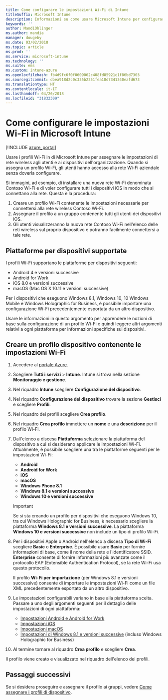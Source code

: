 ```yaml
---
title: Come configurare le impostazioni Wi-Fi di Intune
titleSuffix: Microsoft Intune
description: Informazioni su come usare Microsoft Intune per configurare le connessioni Wi-Fi nei dispositivi gestiti.
keywords: ''
author: MandiOhlinger
ms.author: mandia
manager: dougeby
ms.date: 03/02/2018
ms.topic: article
ms.prod: ''
ms.service: microsoft-intune
ms.technology: ''
ms.suite: ems
ms.custom: intune-azure
ms.openlocfilehash: fb4d9fc6f0f0609062c408fd85921c1f86bd7303
ms.sourcegitcommit: dbea918d2c0c335b2251fea18d7341340eafd673
ms.translationtype: HT
ms.contentlocale: it-IT
ms.lasthandoff: 04/26/2018
ms.locfileid: "31832309"
---
```

# <a name="how-to-configure-wi-fi-settings-in-microsoft-intune"></a>Come configurare le impostazioni Wi-Fi in Microsoft Intune

[!INCLUDE [azure_portal](./includes/azure_portal.md)]

Usare i profili Wi-Fi in di Microsoft Intune per assegnare le impostazioni di rete wireless agli utenti e ai dispositivi dell'organizzazione. Quando si assegna un profilo Wi-Fi, gli utenti hanno accesso alla rete Wi-Fi aziendale senza doverla configurare.

Si immagini, ad esempio, di installare una nuova rete Wi-Fi denominata Contoso Wi-Fi e di voler configurare tutti i dispositivi iOS in modo che si connettano alla rete. Questa è la procedura:

1. Creare un profilo Wi-Fi contenente le impostazioni necessarie per connettersi alla rete wireless Contoso Wi-Fi.
2. Assegnare il profilo a un gruppo contenente tutti gli utenti dei dispositivi iOS.
3. Gli utenti visualizzeranno la nuova rete Contoso Wi-Fi nell'elenco delle reti wireless sul proprio dispositivo e potranno facilmente connettersi a tale rete.

## <a name="supported-device-platforms"></a>Piattaforme per dispositivi supportate

I profili Wi-Fi supportano le piattaforme per dispositivi seguenti:

- Android 4 e versioni successive
- Android for Work
- iOS 8.0 e versioni successive
- macOS (Mac OS X 10.11 e versioni successive)

Per i dispositivi che eseguono Windows 8.1, Windows 10, 10 Windows Mobile e Windows Holographic for Business, è possibile importare una configurazione Wi-Fi precedentemente esportata da un altro dispositivo.

Usare le informazioni in questo argomento per apprendere le nozioni di base sulla configurazione di un profilo Wi-Fi e quindi leggere altri argomenti relativi a ogni piattaforma per informazioni specifiche sui dispositivi.

## <a name="create-a-device-profile-containing-wi-fi-settings"></a>Creare un profilo dispositivo contenente le impostazioni Wi-Fi

1. Accedere al [portale Azure](https://portal.azure.com).
2. Scegliere **Tutti i servizi** > **Intune**. Intune si trova nella sezione **Monitoraggio e gestione**.
3. Nel riquadro **Intune** scegliere **Configurazione del dispositivo**.
2. Nel riquadro **Configurazione del dispositivo** trovare la sezione **Gestisci** e scegliere **Profili**.
3. Nel riquadro dei profili scegliere **Crea profilo**.
4. Nel riquadro **Crea profilo** immettere un **nome** e una **descrizione** per il profilo Wi-Fi.
5. Dall'elenco a discesa **Piattaforma** selezionare la piattaforma del dispositivo a cui si desiderano applicare le impostazioni Wi-Fi. Attualmente, è possibile scegliere una tra le piattaforme seguenti per le impostazioni Wi-Fi:
    - **Android**
    - **Android for Work**
    - **iOS**
    - **macOS**
    - **Windows Phone 8.1**
    - **Windows 8.1 e versioni successive**
    - **Windows 10 e versioni successive**

   > [!IMPORTANT]
   > Se si sta creando un profilo per dispositivi che eseguono Windows 10, tra cui Windows Holographic for Business, è necessario scegliere la piattaforma **Windows 8.1 e versioni successive**. La piattaforma **Windows 10 e versioni successive** non include un tipo di profilo Wi-Fi. 

6. Per i dispositivi Apple o Android nell'elenco a discesa **Tipo di Wi-Fi** scegliere **Basic** o **Enterprise**. È possibile usare **Basic** per fornire informazioni di base, come il nome della rete e l'identificatore SSID. **Enterprise** consente di fornire informazioni più avanzate come il protocollo EAP (Extensible Authentication Protocol), se la rete Wi-Fi usa questo protocollo. 

   Il profilo **Wi-Fi per importazione**  (per Windows 8.1 e versioni successive) consente di importare le impostazioni Wi-Fi come un file XML precedentemente esportato da un altro dispositivo.
1. Le impostazioni configurabili variano in base alla piattaforma scelta. Passare a uno degli argomenti seguenti per il dettaglio delle impostazioni di ogni piattaforma:
    - [Impostazioni Android e Android for Work](wi-fi-settings-android.md)
    - [Impostazioni iOS](wi-fi-settings-ios.md)
    - [Impostazioni macOS](wi-fi-settings-macos.md)
    - [Impostazioni di Windows 8.1 e versioni successive](wi-fi-settings-import-windows-8-1.md) (incluso Windows Holographic for Business)
1. Al termine tornare al riquadro **Crea profilo** e scegliere **Crea**.

Il profilo viene creato e visualizzato nel riquadro dell'elenco dei profili.

## <a name="next-steps"></a>Passaggi successivi

Se si desidera proseguire e assegnare il profilo ai gruppi, vedere [Come assegnare i profili di dispositivo](device-profile-assign.md).
